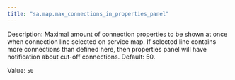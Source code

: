 ```yaml
---
title: "sa.map.max_connections_in_properties_panel"
---
```


Description: Maximal amount of connection properties to be shown at once when connection line selected on service map.
If selected line contains more connections than defined here, then properties panel will have notification about cut-off connections.
Default: 50.

Value: `50`